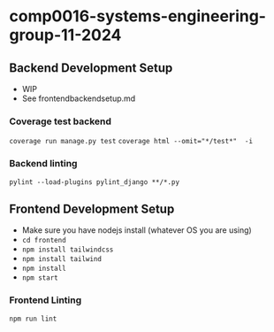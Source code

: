 # comp0016-systems-engineering-group-11-2024

## Backend Development Setup 
- WIP
- See frontendbackendsetup.md
### Coverage test backend
`coverage run manage.py test`
`coverage html --omit="*/test*"  -i`

### Backend linting
`pylint --load-plugins pylint_django **/*.py`

## Frontend Development Setup
- Make sure you have nodejs install (whatever OS you are using)
- `cd frontend`
- `npm install tailwindcss`
- `npm install tailwind`
- `npm install`
- `npm start`
### Frontend Linting
`npm run lint`